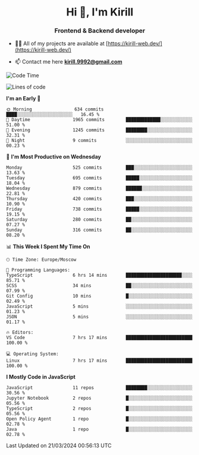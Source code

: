 <h1 align="center">Hi 👋, I'm Kirill</h1>
<h3 align="center">Frontend & Backend developer</h3>

- 👨‍💻 All of my projects are available at [https://kirill-web.dev/](https://kirill-web.dev/)

- 📫 Contact me here **kirill.9992@gmail.com**











<!--START_SECTION:waka-->
![Code Time](http://img.shields.io/badge/Code%20Time-1%2C705%20hrs%2022%20mins-blue)

![Lines of code](https://img.shields.io/badge/From%20Hello%20World%20I%27ve%20Written-4.3%20million%20lines%20of%20code-blue)

**I'm an Early 🐤** 

```text
🌞 Morning                634 commits         ████░░░░░░░░░░░░░░░░░░░░░   16.45 % 
🌆 Daytime                1965 commits        █████████████░░░░░░░░░░░░   51.00 % 
🌃 Evening                1245 commits        ████████░░░░░░░░░░░░░░░░░   32.31 % 
🌙 Night                  9 commits           ░░░░░░░░░░░░░░░░░░░░░░░░░   00.23 % 
```
📅 **I'm Most Productive on Wednesday** 

```text
Monday                   525 commits         ███░░░░░░░░░░░░░░░░░░░░░░   13.63 % 
Tuesday                  695 commits         █████░░░░░░░░░░░░░░░░░░░░   18.04 % 
Wednesday                879 commits         ██████░░░░░░░░░░░░░░░░░░░   22.81 % 
Thursday                 420 commits         ███░░░░░░░░░░░░░░░░░░░░░░   10.90 % 
Friday                   738 commits         █████░░░░░░░░░░░░░░░░░░░░   19.15 % 
Saturday                 280 commits         ██░░░░░░░░░░░░░░░░░░░░░░░   07.27 % 
Sunday                   316 commits         ██░░░░░░░░░░░░░░░░░░░░░░░   08.20 % 
```


📊 **This Week I Spent My Time On** 

```text
🕑︎ Time Zone: Europe/Moscow

💬 Programming Languages: 
TypeScript               6 hrs 14 mins       █████████████████████░░░░   85.71 % 
SCSS                     34 mins             ██░░░░░░░░░░░░░░░░░░░░░░░   07.99 % 
Git Config               10 mins             █░░░░░░░░░░░░░░░░░░░░░░░░   02.49 % 
JavaScript               5 mins              ░░░░░░░░░░░░░░░░░░░░░░░░░   01.23 % 
JSON                     5 mins              ░░░░░░░░░░░░░░░░░░░░░░░░░   01.17 % 

🔥 Editors: 
VS Code                  7 hrs 17 mins       █████████████████████████   100.00 % 

💻 Operating System: 
Linux                    7 hrs 17 mins       █████████████████████████   100.00 % 
```

**I Mostly Code in JavaScript** 

```text
JavaScript               11 repos            ████████░░░░░░░░░░░░░░░░░   30.56 % 
Jupyter Notebook         2 repos             █░░░░░░░░░░░░░░░░░░░░░░░░   05.56 % 
TypeScript               2 repos             █░░░░░░░░░░░░░░░░░░░░░░░░   05.56 % 
Open Policy Agent        1 repo              █░░░░░░░░░░░░░░░░░░░░░░░░   02.78 % 
Java                     1 repo              █░░░░░░░░░░░░░░░░░░░░░░░░   02.78 % 
```




 Last Updated on 21/03/2024 00:56:13 UTC
<!--END_SECTION:waka-->
